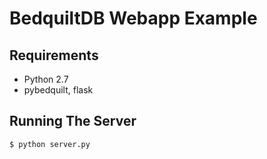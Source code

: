 # BedquiltDB Webapp Example

## Requirements

- Python 2.7
- pybedquilt, flask

## Running The Server

```
$ python server.py
```